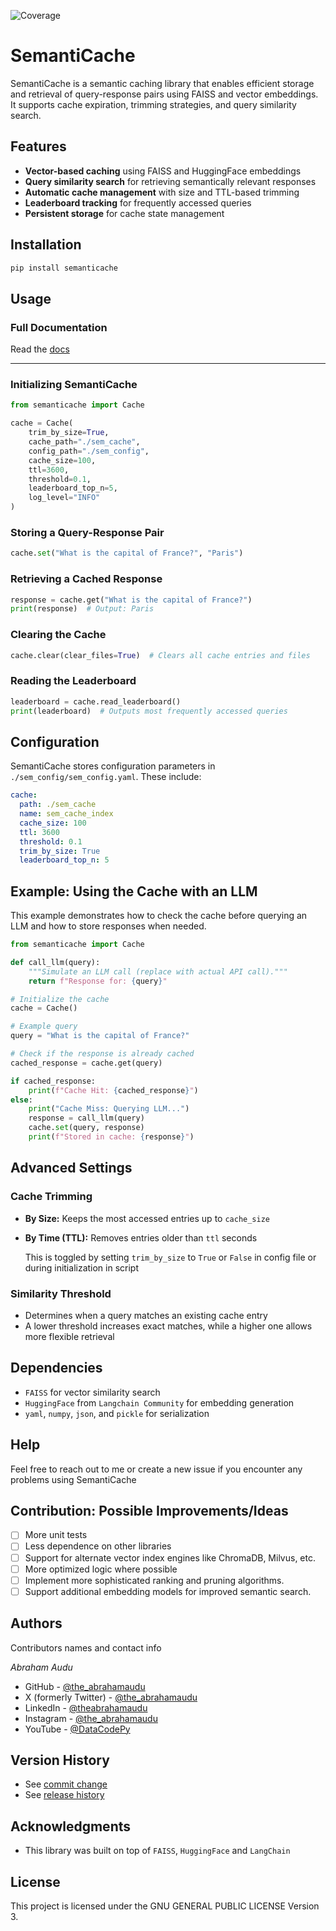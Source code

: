 ![Coverage](https://img.shields.io/badge/coverage-75%25-brightgreen)

# SemantiCache

SemantiCache is a semantic caching library that enables efficient storage and retrieval of query-response pairs using FAISS and vector embeddings. It supports cache expiration, trimming strategies, and query similarity search.

## Features
- **Vector-based caching** using FAISS and HuggingFace embeddings
- **Query similarity search** for retrieving semantically relevant responses
- **Automatic cache management** with size and TTL-based trimming
- **Leaderboard tracking** for frequently accessed queries
- **Persistent storage** for cache state management

## Installation

```sh
pip install semanticache
```

## Usage

### Full Documentation
Read the [docs](https://github.com/theabrahamaudu/SemantiCache/blob/main/docs/SemantiCacheDocs.md)
_________________________________________________________________________

### Initializing SemantiCache

```python
from semanticache import Cache

cache = Cache(
    trim_by_size=True,
    cache_path="./sem_cache",
    config_path="./sem_config",
    cache_size=100,
    ttl=3600,
    threshold=0.1,
    leaderboard_top_n=5,
    log_level="INFO"
)
```

### Storing a Query-Response Pair

```python
cache.set("What is the capital of France?", "Paris")
```

### Retrieving a Cached Response

```python
response = cache.get("What is the capital of France?")
print(response)  # Output: Paris
```

### Clearing the Cache

```python
cache.clear(clear_files=True)  # Clears all cache entries and files
```

### Reading the Leaderboard

```python
leaderboard = cache.read_leaderboard()
print(leaderboard)  # Outputs most frequently accessed queries
```

## Configuration
SemantiCache stores configuration parameters in `./sem_config/sem_config.yaml`. These include:

```yaml
cache:
  path: ./sem_cache
  name: sem_cache_index
  cache_size: 100
  ttl: 3600
  threshold: 0.1
  trim_by_size: True
  leaderboard_top_n: 5
```

## Example: Using the Cache with an LLM

This example demonstrates how to check the cache before querying an LLM and how to store responses when needed.

```python
from semanticache import Cache

def call_llm(query):
    """Simulate an LLM call (replace with actual API call)."""
    return f"Response for: {query}"

# Initialize the cache
cache = Cache()

# Example query
query = "What is the capital of France?"

# Check if the response is already cached
cached_response = cache.get(query)

if cached_response:
    print(f"Cache Hit: {cached_response}")
else:
    print("Cache Miss: Querying LLM...")
    response = call_llm(query)
    cache.set(query, response)
    print(f"Stored in cache: {response}")
```

## Advanced Settings
### Cache Trimming
- **By Size:** Keeps the most accessed entries up to `cache_size`
- **By Time (TTL):** Removes entries older than `ttl` seconds

    This is toggled by setting `trim_by_size` to `True` or `False` in config file or during initialization in script

### Similarity Threshold
- Determines when a query matches an existing cache entry
- A lower threshold increases exact matches, while a higher one allows more flexible retrieval

## Dependencies
- `FAISS` for vector similarity search
- `HuggingFace` from `Langchain Community` for embedding generation
- `yaml`, `numpy`, `json`, and `pickle` for serialization

## Help
Feel free to reach out to me or create a new issue if you encounter any problems using SemantiCache

## Contribution: Possible Improvements/Ideas

- [ ] More unit tests
- [ ] Less dependence on other libraries
- [ ] Support for alternate vector index engines like ChromaDB, Milvus, etc.
- [ ] More optimized logic where possible
- [ ] Implement more sophisticated ranking and pruning algorithms.
- [ ] Support additional embedding models for improved semantic search.

## Authors

Contributors names and contact info

*Abraham Audu*

* GitHub - [@the_abrahamaudu](https://github.com/theabrahamaudu)
* X (formerly Twitter) - [@the_abrahamaudu](https://x.com/the_abrahamaudu)
* LinkedIn - [@theabrahamaudu](https://www.linkedin.com/in/theabrahamaudu/)
* Instagram - [@the_abrahamaudu](https://www.instagram.com/the_abrahamaudu/)
* YouTube - [@DataCodePy](https://www.youtube.com/@DataCodePy)

## Version History

* See [commit change](https://github.com/theabrahamaudu/SemantiCache/commits/main/)
* See [release history](https://github.com/theabrahamaudu/SemantiCache/releases)

## Acknowledgments

* This library was built on top of `FAISS`, `HuggingFace` and `LangChain`

## License
This project is licensed under the GNU GENERAL PUBLIC LICENSE Version 3.


